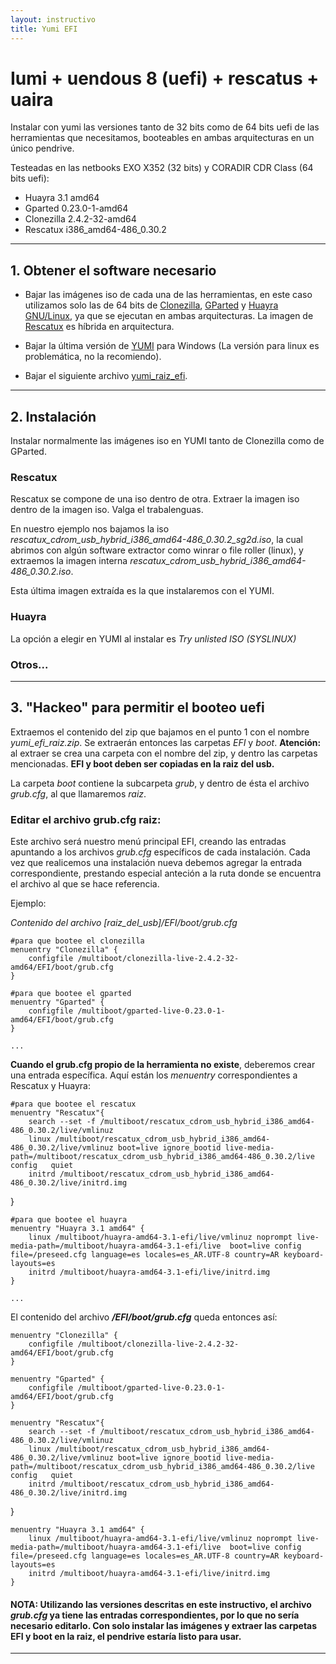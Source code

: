 ```yaml
---
layout: instructivo
title: Yumi EFI
---
```


# Iumi + uendous 8 (uefi) + rescatus + uaira

Instalar con yumi las versiones tanto de 32 bits como de 64 bits uefi de las herramientas que necesitamos, booteables en ambas arquitecturas en un único pendrive.

Testeadas en las netbooks EXO X352 (32 bits) y CORADIR CDR Class (64 bits uefi):

* Huayra 3.1 amd64
* Gparted 0.23.0-1-amd64
* Clonezilla 2.4.2-32-amd64
* Rescatux i386_amd64-486_0.30.2

---

## 1. Obtener el software necesario

* Bajar las imágenes iso de cada una de las herramientas, en este caso utilizamos solo las de 64 bits de [Clonezilla](http://www.clonezilla.org/downloads.php), [GParted](http://sourceforge.net/projects/gparted/files/gparted-live-stable/) y [Huayra GNU/Linux](http://huayra.conectarigualdad.gob.ar/iso-sistema#block-views-isos-menu-iso-ultima-estable), ya que se ejecutan en ambas arquitecturas. La imagen de [Rescatux](http://www.supergrubdisk.org/category/download/rescatuxdownloads/rescatux-stable/]) es híbrida en arquitectura.

* Bajar la última versión de [YUMI](http://www.pendrivelinux.com/yumi-multiboot-usb-creator/) para Windows (La versión para linux es problemática, no la recomiendo).

* Bajar el siguiente archivo [yumi_raiz_efi](/ars-me-cba/public/archivos/yumi_efi_raiz.zip).

---

## 2. Instalación

Instalar normalmente las imágenes iso en YUMI tanto de Clonezilla como de GParted.

### Rescatux

Rescatux se compone de una iso dentro de otra. Extraer la imagen iso dentro de la imagen iso. Valga el trabalenguas.

En nuestro ejemplo nos bajamos la iso *rescatux_cdrom_usb_hybrid_i386_amd64-486_0.30.2_sg2d.iso*, la cual abrimos con algún software extractor como winrar o file roller (linux), y extraemos la imagen interna *rescatux_cdrom_usb_hybrid_i386_amd64-486_0.30.2.iso*.

Esta última imagen extraída es la que instalaremos con el YUMI.

### Huayra

La opción a elegir en YUMI al instalar es *Try unlisted ISO (SYSLINUX)*

### Otros...

---

## 3. "Hackeo" para permitir el booteo uefi

Extraemos el contenido del zip que bajamos en el punto 1 con el nombre *yumi_efi_raiz.zip*. Se extraerán entonces las carpetas _EFI_ y _boot_. **Atención:** al extraer se crea una carpeta con el nombre del zip, y dentro las carpetas mencionadas. **EFI y boot deben ser copiadas en la raiz del usb.**


La carpeta _boot_ contiene la subcarpeta _grub_, y dentro de ésta el archivo _grub.cfg_, al que llamaremos _raiz_.

### Editar el archivo grub.cfg raiz:

Este archivo será nuestro menú principal EFI, creando las entradas apuntando a los archivos _grub.cfg_ específicos de cada instalación. 
Cada vez que realicemos una instalación nueva debemos agregar la entrada correspondiente, prestando especial anteción a la ruta donde se encuentra el archivo al que se hace referencia.

Ejemplo:

_Contenido del archivo [raiz_del_usb]/EFI/boot/grub.cfg_

	#para que bootee el clonezilla
	menuentry "Clonezilla" {
		configfile /multiboot/clonezilla-live-2.4.2-32-amd64/EFI/boot/grub.cfg
	}

	#para que bootee el gparted
	menuentry "Gparted" {
		configfile /multiboot/gparted-live-0.23.0-1-amd64/EFI/boot/grub.cfg
	}

	...


**Cuando el grub.cfg propio de la herramienta no existe**, deberemos crear una entrada específica. Aquí están los *menuentry* correspondientes a Rescatux y Huayra:

	#para que bootee el rescatux
	menuentry "Rescatux"{
		search --set -f /multiboot/rescatux_cdrom_usb_hybrid_i386_amd64-486_0.30.2/live/vmlinuz
		linux /multiboot/rescatux_cdrom_usb_hybrid_i386_amd64-486_0.30.2/live/vmlinuz boot=live ignore_bootid live-media-path=/multiboot/rescatux_cdrom_usb_hybrid_i386_amd64-486_0.30.2/live config   quiet
		initrd /multiboot/rescatux_cdrom_usb_hybrid_i386_amd64-486_0.30.2/live/initrd.img
}

	#para que bootee el huayra
	menuentry "Huayra 3.1 amd64" {
		linux /multiboot/huayra-amd64-3.1-efi/live/vmlinuz noprompt live-media-path=/multiboot/huayra-amd64-3.1-efi/live  boot=live config file=/preseed.cfg language=es locales=es_AR.UTF-8 country=AR keyboard-layouts=es
		initrd /multiboot/huayra-amd64-3.1-efi/live/initrd.img
	}

	...

El contenido del archivo **_/EFI/boot/grub.cfg_** queda entonces así:

	menuentry "Clonezilla" {
		configfile /multiboot/clonezilla-live-2.4.2-32-amd64/EFI/boot/grub.cfg
	}

	menuentry "Gparted" {
		configfile /multiboot/gparted-live-0.23.0-1-amd64/EFI/boot/grub.cfg
	}

	menuentry "Rescatux"{
		search --set -f /multiboot/rescatux_cdrom_usb_hybrid_i386_amd64-486_0.30.2/live/vmlinuz
		linux /multiboot/rescatux_cdrom_usb_hybrid_i386_amd64-486_0.30.2/live/vmlinuz boot=live ignore_bootid live-media-path=/multiboot/rescatux_cdrom_usb_hybrid_i386_amd64-486_0.30.2/live config   quiet
		initrd /multiboot/rescatux_cdrom_usb_hybrid_i386_amd64-486_0.30.2/live/initrd.img
}

	menuentry "Huayra 3.1 amd64" {
		linux /multiboot/huayra-amd64-3.1-efi/live/vmlinuz noprompt live-media-path=/multiboot/huayra-amd64-3.1-efi/live  boot=live config file=/preseed.cfg language=es locales=es_AR.UTF-8 country=AR keyboard-layouts=es
		initrd /multiboot/huayra-amd64-3.1-efi/live/initrd.img
	}


#### NOTA: Utilizando las versiones descritas en este instructivo, el archivo _grub.cfg_ ya tiene las entradas correspondientes, por lo que no sería necesario editarlo. Con solo instalar las imágenes y extraer las carpetas EFI y boot en la raiz, el pendrive estaría listo para usar.

---

